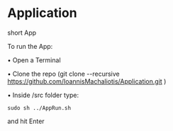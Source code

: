 # Application
short App


To run the App: 

• Open a Terminal

• Clone the repo (git clone  --recursive https://github.com/IoannisMachaliotis/Application.git )
  
• Inside /src folder type: 
    
    sudo sh ../AppRun.sh

and hit Enter
